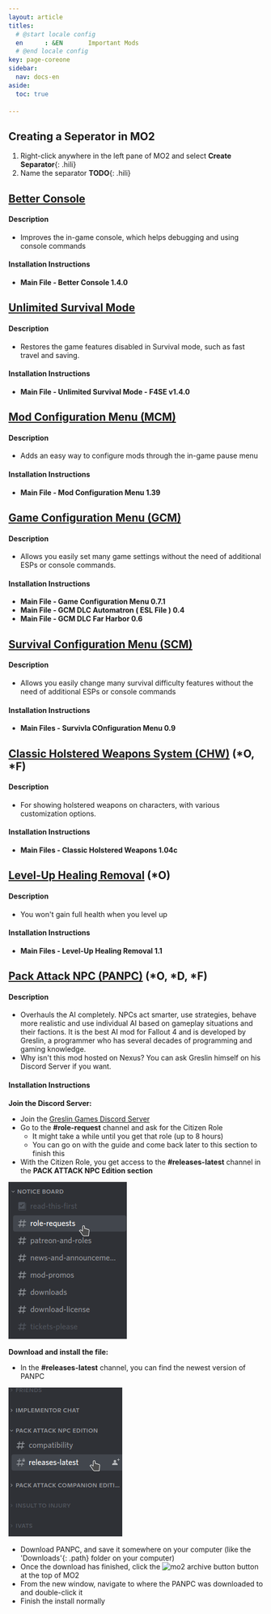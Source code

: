 ```yaml
---
layout: article
titles:
  # @start locale config
  en      : &EN       Important Mods
  # @end locale config
key: page-coreone
sidebar:
  nav: docs-en
aside:
  toc: true

---
```



## Creating a Seperator in MO2
1. Right-click anywhere in the left pane of MO2 and select **Create Separator**{: .hili}
2. Name the separator **TODO**{: .hili}

## [Better Console](https://www.nexusmods.com/fallout4/mods/26582)

#### Description
* Improves the in-game console, which helps debugging and using console commands

#### Installation Instructions
* **Main File - Better Console 1.4.0**

## [Unlimited Survival Mode](https://www.nexusmods.com/fallout4/mods/26163)

#### Description
* Restores the game features disabled in Survival mode, such as fast travel and saving. 

#### Installation Instructions
* **Main File - Unlimited Survival Mode - F4SE v1.4.0**


## [Mod Configuration Menu (MCM)](https://www.nexusmods.com/fallout4/mods/21497)


#### Description
* Adds an easy way to configure mods through the in-game pause menu

#### Installation Instructions
* **Main File - Mod Configuration Menu 1.39**


## [Game Configuration Menu (GCM)](https://www.nexusmods.com/fallout4/mods/33759)


#### Description
* Allows you easily set many game settings without the need of additional ESPs or console commands. 

#### Installation Instructions
* **Main File - Game Configuration Menu 0.7.1**
* **Main File - GCM DLC Automatron ( ESL File ) 0.4**
* **Main File - GCM DLC Far Harbor 0.6**


## [Survival Configuration Menu (SCM)](https://www.nexusmods.com/fallout4/mods/37599)


#### Description
* Allows you easily change many survival difficulty features without the need of additional ESPs or console commands

#### Installation Instructions
* **Main Files - Survivla COnfiguration Menu 0.9**


## [Classic Holstered Weapons System (CHW)](https://www.nexusmods.com/fallout4/mods/46101?tab=files) (*O, *F)


#### Description
* For showing holstered weapons on characters, with various customization options.

#### Installation Instructions
* **Main Files - Classic Holstered Weapons 1.04c**


## [Level-Up Healing Removal](https://www.nexusmods.com/fallout4/mods/20160?tab=files) (*O)


#### Description
* You won't gain full health when you level up

#### Installation Instructions
* **Main Files - Level-Up Healing Removal 1.1**


## [Pack Attack NPC (PANPC)](https://discord.gg/RbX5eVYEKE) (*O, *D, *F)

#### Description
* Overhauls the AI completely. NPCs act smarter, use strategies, behave more realistic and use individual AI based on gameplay situations and their factions. It is the best AI mod for Fallout 4 and is developed by Greslin, a programmer who has several decades of programming and gaming knowledge.
* Why isn't this mod hosted on Nexus? You can ask Greslin himself on his Discord Server if you want. 

#### Installation Instructions
**Join the Discord Server:**
* Join the [Greslin Games Discord Server](https://discord.gg/RbX5eVYEKE)
* Go to the **#role-request** channel and ask for the Citizen Role
  * It might take a while until you get that role (up to 8 hours)
  * You can go on with the guide and come back later to this section to finish this
* With the Citizen Role, you get access to the **#releases-latest** channel in the **PACK ATTACK NPC Edition section**

![Join Greslin](./assets/images/join_greslin.png "Join Greslin!")

**Download and install the file:**
* In the **#releases-latest** channel, you can find the newest version of PANPC

![Download PANPC](./assets/images/find_panpc.png "Download PANPC!")

* Download PANPC, and save it somewhere on your computer (like the 'Downloads'{: .path} folder on your computer)
* Once the download has finished, click the ![mo2 archive button](https://themidnightride.github.io/img/mo2%20archive.png) button at the top of MO2
* From the new window, navigate to where the PANPC was downloaded to and double-click it
* Finish the install normally
